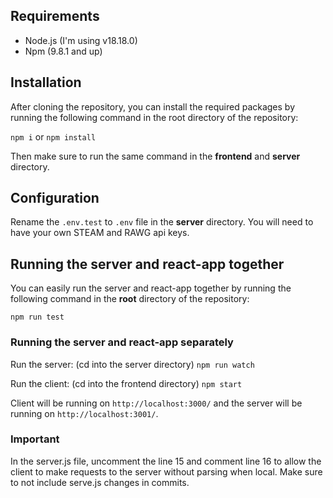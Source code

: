 ## Requirements

- Node.js (I'm using v18.18.0)
- Npm (9.8.1 and up)

## Installation

After cloning the repository, you can install the required packages by running the following command in the root directory of the repository:

`npm i` or `npm install`

Then make sure to run the same command in the **frontend** and **server** directory.

## Configuration

Rename the `.env.test` to `.env` file in the **server** directory. You will need to have your own STEAM and RAWG api keys.

## Running the server and react-app together

You can easily run the server and react-app together by running the following command in the **root** directory of the repository:

`npm run test`

### Running the server and react-app separately

Run the server: (cd into the server directory) `npm run watch`

Run the client: (cd into the frontend directory) `npm start`

Client will be running on `http://localhost:3000/` and the server will be running on `http://localhost:3001/`.

### Important

In the server.js file, uncomment the line 15 and comment line 16 to allow the client to make requests to the server without parsing when local. Make sure to not include serve.js changes in commits.
